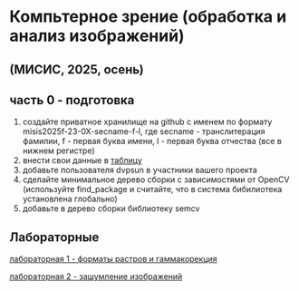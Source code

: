 # Компьтерное зрение (обработка и анализ изображений)
## (МИСИС, 2025, осень)

## часть 0 - подготовка

1. создайте приватное хранилище на github с именем по формату misis2025f-23-0X-secname-f-l, где secname - транслитерация фамилии, f - первая буква имени, l - первая буква отчества (все в нижнем регистре)
2. внести свои данные в [таблицу](https://docs.google.com/spreadsheets/d/1-bpmEDdCSL9JtdzQeYXABu7KZxjoPZL9xdvrr0BthRU/edit?usp=sharing)
3. добавьте пользователя dvpsun в участники вашего проекта
4. сделайте минимальное дерево сборки с зависимостями от OpenCV (используйте find_package и  считайте, что в система бибилиотека установлена глобально)
5. добавьте в дерево сборки библиотеку semcv

## Лабораторные

[лабораторная 1 - форматы растров и гаммакорекция](lab01.md)  

[лабораторная 2 - зашумление изображений](lab02.md)
